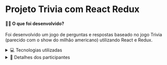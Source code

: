 # Projeto Trivia com React Redux

<h4>👨‍💻 O que foi desenvolvido?<br /></h4>

Foi desenvolvido um jogo de perguntas e respostas baseado no jogo Trivia (parecido com o show do milhão americano) utilizando React e Redux.

<details>
  <summary>💻 Tecnologias utilizadas</summary>
<br>
- React
- Redux
- JavaScript
- CSS
- Jest
  
</details>

<details>
  <summary>🤝 Detalhes dos participantes</summary>
<br>
  
  
</details>
